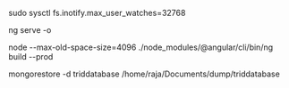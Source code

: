 <!-- If ctrl+save is not build the app autometically then use the following code  -->
sudo sysctl fs.inotify.max_user_watches=32768
<!-- then use -->
ng serve -o

<!-- if at the time of bould there is an error occured like memory problem then use the following code -->
node --max-old-space-size=4096 ./node_modules/@angular/cli/bin/ng build --prod

<!-- import database -->

mongorestore -d triddatabase /home/raja/Documents/dump/triddatabase